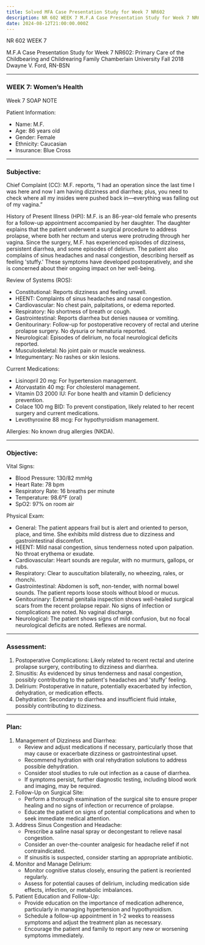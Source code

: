 ```yaml
---
title: Solved MFA Case Presentation Study for Week 7 NR602
description: NR 602 WEEK 7 M.F.A Case Presentation Study for Week 7 NR602
date: 2024-08-12T21:00:00.000Z
---
```


NR 602 WEEK 7

M.F.A Case Presentation Study for Week 7
NR602: Primary Care of the Childbearing and Childrearing Family
Chamberlain University Fall 2018
Dwayne V. Ford, RN-BSN

***

### WEEK 7: Women’s Health

Week 7 SOAP NOTE

Patient Information:

* Name: M.F.
* Age: 86 years old
* Gender: Female
* Ethnicity: Caucasian
* Insurance: Blue Cross

***

### Subjective:

Chief Complaint (CC):
M.F. reports, “I had an operation since the last time I was here and now I am having dizziness and diarrhea; plus, you need to check where all my insides were pushed back in—everything was falling out of my vagina.”

History of Present Illness (HPI):
M.F. is an 86-year-old female who presents for a follow-up appointment accompanied by her daughter. The daughter explains that the patient underwent a surgical procedure to address prolapse, where both her rectum and uterus were protruding through her vagina. Since the surgery, M.F. has experienced episodes of dizziness, persistent diarrhea, and some episodes of delirium. The patient also complains of sinus headaches and nasal congestion, describing herself as feeling 'stuffy.' These symptoms have developed postoperatively, and she is concerned about their ongoing impact on her well-being.

Review of Systems (ROS):

* Constitutional: Reports dizziness and feeling unwell.
* HEENT: Complaints of sinus headaches and nasal congestion.
* Cardiovascular: No chest pain, palpitations, or edema reported.
* Respiratory: No shortness of breath or cough.
* Gastrointestinal: Reports diarrhea but denies nausea or vomiting.
* Genitourinary: Follow-up for postoperative recovery of rectal and uterine prolapse surgery. No dysuria or hematuria reported.
* Neurological: Episodes of delirium, no focal neurological deficits reported.
* Musculoskeletal: No joint pain or muscle weakness.
* Integumentary: No rashes or skin lesions.

Current Medications:

* Lisinopril 20 mg: For hypertension management.
* Atorvastatin 40 mg: For cholesterol management.
* Vitamin D3 2000 IU: For bone health and vitamin D deficiency prevention.
* Colace 100 mg BID: To prevent constipation, likely related to her recent surgery and current medications.
* Levothyroxine 88 mcg: For hypothyroidism management.

Allergies:
No known drug allergies (NKDA).

***

### Objective:

Vital Signs:

* Blood Pressure: 130/82 mmHg
* Heart Rate: 78 bpm
* Respiratory Rate: 16 breaths per minute
* Temperature: 98.6°F (oral)
* SpO2: 97% on room air

Physical Exam:

* General: The patient appears frail but is alert and oriented to person, place, and time. She exhibits mild distress due to dizziness and gastrointestinal discomfort.
* HEENT: Mild nasal congestion, sinus tenderness noted upon palpation. No throat erythema or exudate.
* Cardiovascular: Heart sounds are regular, with no murmurs, gallops, or rubs.
* Respiratory: Clear to auscultation bilaterally, no wheezing, rales, or rhonchi.
* Gastrointestinal: Abdomen is soft, non-tender, with normal bowel sounds. The patient reports loose stools without blood or mucus.
* Genitourinary: External genitalia inspection shows well-healed surgical scars from the recent prolapse repair. No signs of infection or complications are noted. No vaginal discharge.
* Neurological: The patient shows signs of mild confusion, but no focal neurological deficits are noted. Reflexes are normal.

***

### Assessment:

1. Postoperative Complications: Likely related to recent rectal and uterine prolapse surgery, contributing to dizziness and diarrhea.
2. Sinusitis: As evidenced by sinus tenderness and nasal congestion, possibly contributing to the patient's headaches and 'stuffy' feeling.
3. Delirium: Postoperative in nature, potentially exacerbated by infection, dehydration, or medication effects.
4. Dehydration: Secondary to diarrhea and insufficient fluid intake, possibly contributing to dizziness.

***

### Plan:

1. Management of Dizziness and Diarrhea:
   * Review and adjust medications if necessary, particularly those that may cause or exacerbate dizziness or gastrointestinal upset.
   * Recommend hydration with oral rehydration solutions to address possible dehydration.
   * Consider stool studies to rule out infection as a cause of diarrhea.
   * If symptoms persist, further diagnostic testing, including blood work and imaging, may be required.
2. Follow-Up on Surgical Site:
   * Perform a thorough examination of the surgical site to ensure proper healing and no signs of infection or recurrence of prolapse.
   * Educate the patient on signs of potential complications and when to seek immediate medical attention.
3. Address Sinus Congestion and Headache:
   * Prescribe a saline nasal spray or decongestant to relieve nasal congestion.
   * Consider an over-the-counter analgesic for headache relief if not contraindicated.
   * If sinusitis is suspected, consider starting an appropriate antibiotic.
4. Monitor and Manage Delirium:
   * Monitor cognitive status closely, ensuring the patient is reoriented regularly.
   * Assess for potential causes of delirium, including medication side effects, infection, or metabolic imbalances.
5. Patient Education and Follow-Up:
   * Provide education on the importance of medication adherence, particularly in managing hypertension and hypothyroidism.
   * Schedule a follow-up appointment in 1-2 weeks to reassess symptoms and adjust the treatment plan as necessary.
   * Encourage the patient and family to report any new or worsening symptoms immediately.
